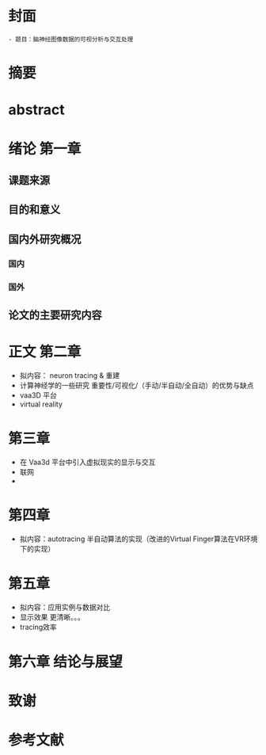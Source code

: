 # 封面
    - 题目：脑神经图像数据的可视分析与交互处理
# 摘要
# abstract
# 绪论 第一章
## 课题来源
## 目的和意义
## 国内外研究概况
### 国内
### 国外
## 论文的主要研究内容
# 正文 第二章
 - 拟内容： neuron tracing & 重建
 - 计算神经学的一些研究  重要性/可视化/（手动/半自动/全自动）的优势与缺点
 - vaa3D 平台
 - virtual reality
## 

# 第三章
 - 在 Vaa3d 平台中引入虚拟现实的显示与交互
 - 联网
 - 

# 第四章
 - 拟内容：autotracing 半自动算法的实现（改进的Virtual Finger算法在VR环境下的实现）

# 第五章
 - 拟内容：应用实例与数据对比
 - 显示效果 更清晰。。。
 - tracing效率

# 第六章 结论与展望
# 致谢
# 参考文献
